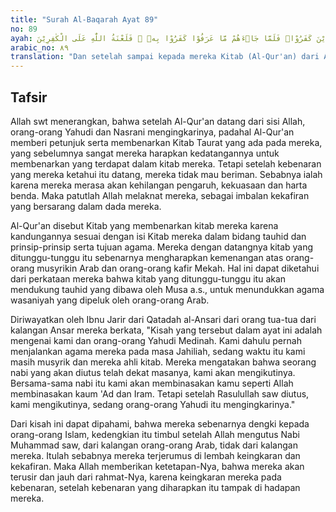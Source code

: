 ```yaml
---
title: "Surah Al-Baqarah Ayat 89"
no: 89
ayah: وَلَمَّا جَاۤءَهُمْ كِتٰبٌ مِّنْ عِنْدِ اللّٰهِ مُصَدِّقٌ لِّمَا مَعَهُمْۙ وَكَانُوْا مِنْ قَبْلُ يَسْتَفْتِحُوْنَ عَلَى الَّذِيْنَ كَفَرُوْاۚ فَلَمَّا جَاۤءَهُمْ مَّا عَرَفُوْا كَفَرُوْا بِهٖ ۖ فَلَعْنَةُ اللّٰهِ عَلَى الْكٰفِرِيْنَ 
arabic_no: ٨٩
translation: "Dan setelah sampai kepada mereka Kitab (Al-Qur'an) dari Allah yang membenarkan apa yang ada pada mereka sedangkan sebelumnya mereka memohon kemenangan atas orang-orang kafir, ternyata setelah sampai kepada mereka apa yang telah mereka ketahui itu, mereka mengingkarinya. Maka laknat Allah bagi orang-orang yang ingkar."
---
```


## Tafsir

Allah swt menerangkan, bahwa setelah Al-Qur'an datang dari sisi Allah, orang-orang Yahudi dan Nasrani mengingkarinya, padahal Al-Qur'an memberi petunjuk serta membenarkan Kitab Taurat yang ada pada mereka, yang sebelumnya sangat mereka harapkan kedatangannya untuk membenarkan yang terdapat dalam kitab mereka. Tetapi setelah kebenaran yang mereka ketahui itu datang, mereka tidak mau beriman. Sebabnya ialah karena mereka merasa akan kehilangan pengaruh, kekuasaan dan harta benda. Maka patutlah Allah melaknat mereka, sebagai imbalan kekafiran yang bersarang dalam dada mereka.

Al-Qur'an disebut Kitab yang membenarkan kitab mereka karena kandungannya sesuai dengan isi Kitab mereka dalam bidang tauhid dan prinsip-prinsip serta tujuan agama. Mereka dengan datangnya kitab yang ditunggu-tunggu itu sebenarnya mengharapkan kemenangan atas orang-orang musyrikin Arab dan orang-orang kafir Mekah. Hal ini dapat diketahui dari perkataan mereka bahwa kitab yang ditunggu-tunggu itu akan mendukung tauhid yang dibawa oleh Musa a.s., untuk menundukkan agama wasaniyah yang dipeluk oleh orang-orang Arab.

Diriwayatkan oleh Ibnu Jarir dari Qatadah al-Ansari dari orang tua-tua dari kalangan Ansar mereka berkata, "Kisah yang tersebut dalam ayat ini adalah mengenai kami dan orang-orang Yahudi Medinah. Kami dahulu pernah menjalankan agama mereka pada masa Jahiliah, sedang waktu itu kami masih musyrik dan mereka ahli kitab. Mereka mengatakan bahwa seorang nabi yang akan diutus telah dekat masanya, kami akan mengikutinya. Bersama-sama nabi itu kami akan membinasakan kamu seperti Allah membinasakan kaum 'Ad dan Iram. Tetapi setelah Rasulullah saw diutus, kami mengikutinya, sedang orang-orang Yahudi itu mengingkarinya."

Dari kisah ini dapat dipahami, bahwa mereka sebenarnya dengki kepada orang-orang Islam, kedengkian itu timbul setelah Allah mengutus Nabi Muhammad saw, dari kalangan orang-orang Arab, tidak dari kalangan mereka. Itulah sebabnya mereka terjerumus di lembah keingkaran dan kekafiran. Maka Allah memberikan ketetapan-Nya, bahwa mereka akan terusir dan jauh dari rahmat-Nya, karena keingkaran mereka pada kebenaran, setelah kebenaran yang diharapkan itu tampak di hadapan mereka.